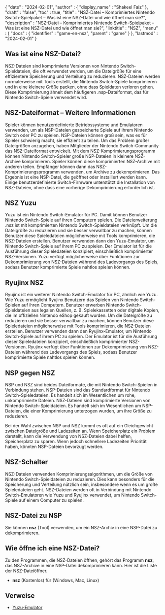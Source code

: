{
  "date" : "2024-02-01",
  "author" : {
    "display_name" : "Shakeel Faiz"
},
  "draft" : "false",
  "toc" : true,
  "title" : "NSZ-Datei – Komprimiertes Nintendo Switch-Spielpaket – Was ist eine NSZ-Datei und wie öffnet man sie?",
  "description" : "NSZ-Datei – Komprimiertes Nintendo Switch-Spielpaket – Was ist eine NSZ-Datei und wie öffnet man sie?",
  "linktitle" : "NSZ",
  "menu" : {
    "docs" : {
      "identifier" : "game-en-nsz",
      "parent" : "game"
}
},
  "lastmod" : "2024-02-01"
}

## Was ist eine NSZ-Datei?

NSZ-Dateien sind komprimierte Versionen von Nintendo Switch-Spieldateien, die oft verwendet werden, um die Dateigröße für eine effizientere Speicherung und Verteilung zu reduzieren. NSZ-Dateien werden normalerweise mit Tools erstellt, die Nintendo Switch-Spiele komprimieren und in eine kleinere Größe packen, ohne dass Spieldaten verloren gehen. Diese Komprimierung ähnelt dem häufigeren .nsp-Dateiformat, das für Nintendo Switch-Spiele verwendet wird.

## NSZ-Dateiformat – Weitere Informationen

Spieler können benutzerdefinierte Betriebssysteme und Emulatoren verwenden, um als NSP-Dateien gespeicherte Spiele auf ihrem Nintendo Switch oder PC zu spielen. NSP-Dateien können groß sein, was es für Spieler schwierig macht, sie effizient zu teilen. Um das Problem großer Dateigrößen anzugehen, haben Mitglieder der Nintendo Switch-Community das NSZ-Dateiformat entwickelt. Mit dem NSZ-Komprimierungsprogramm können Nintendo Switch-Spieler große NSP-Dateien in kleinere NSZ-Archive komprimieren. Spieler können diese komprimierten NSZ-Archive mit anderen teilen. Empfänger können dann das NSZ-Komprimierungsprogramm verwenden, um Archive zu dekomprimieren. Das Ergebnis ist eine NSP-Datei, die geöffnet oder installiert werden kann. Einige benutzerdefinierte Switch-Firmware unterstützt die Installation von NSZ-Dateien, ohne dass eine vorherige Dekomprimierung erforderlich ist.

## NSZ Yuzu

Yuzu ist ein Nintendo Switch-Emulator für PC. Damit können Benutzer Nintendo Switch-Spiele auf ihren Computern spielen. Die Dateierweiterung .nsz ist mit komprimierten Nintendo Switch-Spieldateien verknüpft. Um die Dateigröße zu reduzieren und sie besser verwaltbar zu machen, können Benutzer diese Spieledateien möglicherweise mit Tools komprimieren, die NSZ-Dateien erstellen. Benutzer verwenden dann den Yuzu-Emulator, um Nintendo Switch-Spiele auf ihrem PC zu spielen. Der Emulator ist für die Ausführung dieser Spieledateien konzipiert, einschließlich komprimierter NSZ-Versionen. Yuzu verfügt möglicherweise über Funktionen zur Dekomprimierung von NSZ-Dateien während des Ladevorgangs des Spiels, sodass Benutzer komprimierte Spiele nahtlos spielen können.

## Ryujinx NSZ

Ryujinx ist ein weiterer Nintendo Switch-Emulator für PC, ähnlich wie Yuzu. Wie Yuzu ermöglicht Ryujinx Benutzern das Spielen von Nintendo Switch-Spielen auf ihren Computern. Benutzer erwerben Nintendo Switch-Spieldateien aus legalen Quellen, z. B. Spielekassetten oder digitale Kopien, die im offiziellen Nintendo eShop gekauft wurden. Um die Dateigröße zu reduzieren und sie besser verwaltbar zu machen, können Benutzer diese Spieledateien möglicherweise mit Tools komprimieren, die NSZ-Dateien erstellen. Benutzer verwenden dann den Ryujinx-Emulator, um Nintendo Switch-Spiele auf ihrem PC zu spielen. Der Emulator ist für die Ausführung dieser Spieledateien konzipiert, einschließlich komprimierter NSZ-Versionen. Ryujinx verfügt über Funktionen zur Dekomprimierung von NSZ-Dateien während des Ladevorgangs des Spiels, sodass Benutzer komprimierte Spiele nahtlos spielen können.

## NSP gegen NSZ

NSP und NSZ sind beides Dateiformate, die mit Nintendo Switch-Spielen in Verbindung stehen. NSP-Dateien sind das Standardformat für Nintendo Switch-Spieledateien. Es handelt sich im Wesentlichen um rohe, unkomprimierte Dateien. NSZ-Dateien sind komprimierte Versionen von Nintendo Switch-Spieldateien. Es handelt sich im Wesentlichen um NSP-Dateien, die einer Komprimierung unterzogen wurden, um ihre Größe zu reduzieren.

Bei der Wahl zwischen NSP und NSZ kommt es oft auf ein Gleichgewicht zwischen Dateigröße und Ladezeiten an. Wenn Speicherplatz ein Problem darstellt, kann die Verwendung von NSZ-Dateien dabei helfen, Speicherplatz zu sparen. Wenn jedoch schnellere Ladezeiten Priorität haben, könnten NSP-Dateien bevorzugt werden.

## NSZ-Schalter	

NSZ-Dateien verwenden Komprimierungsalgorithmen, um die Größe von Nintendo Switch-Spieldateien zu reduzieren. Dies kann besonders für die Speicherung und Verteilung nützlich sein, insbesondere wenn es um große Spieledateien geht. NSZ-Dateien werden oft in Verbindung mit Nintendo Switch-Emulatoren wie Yuzu und Ryujinx verwendet, um Nintendo Switch-Spiele auf einem Computer zu spielen.

## NSZ-Datei zu NSP

Sie können **nsz** (Tool) verwenden, um ein NSZ-Archiv in eine NSP-Datei zu dekomprimieren.

## Wie öffne ich eine NSZ-Datei?

Zu den Programmen, die NSZ-Dateien öffnen, gehört das Programm **nsz**, das NSZ-Archive in eine NSP-Datei dekomprimieren kann. Hier ist die Liste der NSZ-Dateiöffner.

- **nsz** (Kostenlos) für (Windows, Mac, Linux)

## Verweise
* [Yuzu-Emulator](https://en.wikipedia.org/wiki/Yuzu_(emulator))



